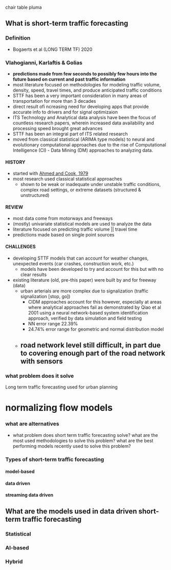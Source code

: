 
```toc
```

chair
table
pluma

## What is short-term traffic forecasting
### Definition
- Bogaerts et al (LONG TERM TF) 2020
### Vlahogianni, Karlaftis & Golias
- **predictions made from few seconds to possibly few hours into the future based on current and past traffic information**
- most literature focused on methodologies for modeling traffic volume, density, speed, travel times, and produce anticipated traffic conditions
- STTF has been a very important consideration in many areas of transportation for more than 3 decades
- direct result ofi ncreasing need for developing apps that provide accurate info to drivers and for signal optimizaion
- ITS Technology and Analytical data analysis have been the focus of countless research papers, wherein increased data availability and processing speed brought great advances
- STTF has been an integral part of ITS related research
- moved from classical statistical (ARIMA type models) to neural and evolutionary computational approaches due to the rise of Computational Intelligence (CI) - Data Mining (DM) approaches to analyzing data.
#### HISTORY 
- started with [Ahmed and Cook, 1979](https://trid.trb.org/view/148123) 
- most research used classical statistical approaches
	- shown to be weak or inadequate under unstable traffic conditions, complex road settings, or extreme datasets (structured & unstructured)

#### REVIEW 
- most data come from motorways and freeways
- (mostly) univariate statistical models are used to analyze the data
- literature focused on predicting traffic volume || travel time
- predictions made based on single point sources

#### CHALLENGES
- developing STTF models that can account for weather changes, unexpected events (car crashes, construction work, etc.)
	- models have been developed to try and account for this but with no clear results
- existing literature (old, pre-this paper) were built by and for freeway (data)
	- urban arterials are more complex due to signalization (traffic signalization \[stop, go])
		- CIDM approaches account for this however, especially at areas where analytical approaches fail as demonstrated by Qiao et al 2001 using a neural network-based system identification approach, verified by data simulation and field testing
		- NN error range 22.39%
		- 24.74% error range for geometric and normal distribution model
	- road network level still difficult, in part due to covering enough part of the road network with sensors
		- 

### what problem does it solve

Long term traffic forecasting used for urban planning

# normalizing flow models


### what are alternatives

- what problem does short term traffic forecasting solve? what are the most used methodologies to solve this problem? what are the best performing models recently used to solve this problem?

### Types of short-term traffic forecasting
#### model-based
#### data driven
#### streaming data driven

## What are the models used in data driven short-term traffic forecasting
### Statistical
### AI-based
### Hybrid